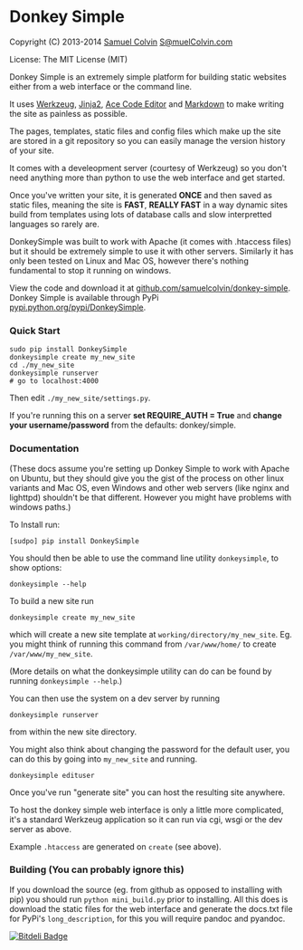 Donkey Simple
=============

Copyright (C) 2013-2014 [Samuel Colvin](http://www.scolvin.com) <S@muelColvin.com>

License: The MIT License (MIT)

Donkey Simple is an extremely simple platform for building static websites either from a web interface or the command line.

It uses [Werkzeug](http://werkzeug.pocoo.org/), [Jinja2](http://jinja.pocoo.org/), [Ace Code Editor](http://ace.c9.io/) and [Markdown](http://daringfireball.net/projects/markdown/) to make writing the site as painless as possible. 

The pages, templates, static files and config files which make up the site are stored in a git repository so you can easily manage the version history of your site.

It comes with a develeopment server (courtesy of Werkzeug) so you don't need anything more than python to use the web interface and get started.

Once you've written your site, it is generated **ONCE** and then saved as static files, meaning the site is **FAST**, **REALLY FAST** in a way dynamic sites build from templates using lots of database calls and slow interpretted languages so rarely are.

DonkeySimple was built to work with Apache (it comes with .htaccess files) but it should be extremely simple to use it with other servers. Similarly it has only been tested on Linux and Mac OS, however there's nothing fundamental to stop it running on windows.

View the code and download it at [github.com/samuelcolvin/donkey-simple](https://github.com/samuelcolvin/donkey-simple). Donkey Simple is available through PyPi [pypi.python.org/pypi/DonkeySimple](https://pypi.python.org/pypi/DonkeySimple/).

### Quick Start

    sudo pip install DonkeySimple
    donkeysimple create my_new_site
    cd ./my_new_site
    donkeysimple runserver
    # go to localhost:4000

Then edit `./my_new_site/settings.py`.

If you're running this on a server **set REQUIRE_AUTH = True** and **change your username/password** from the defaults: donkey/simple.

### Documentation

(These docs assume you're setting up Donkey Simple to work with Apache on Ubuntu, but they should give you the gist of the process on other linux variants and Mac OS, even Windows and other web servers (like nginx and lighttpd) shouldn't be that different. However you might have problems with windows paths.)

To Install run:

    [sudpo] pip install DonkeySimple
    
You should then be able to use the command line utility `donkeysimple`, to show options:

    donkeysimple --help

To build a new site run

    donkeysimple create my_new_site
    
which will create a new site template at `working/directory/my_new_site`. Eg. you might think of running this command from `/var/www/home/` to create `/var/www/my_new_site`.

(More details on what the donkeysimple utility can do can be found by running `donkeysimple --help`.)

You can then use the system on a dev server by running

    donkeysimple runserver

from within the new site directory.

You might also think about changing the password for the default user, you can do this by going into `my_new_site` and running.

    donkeysimple edituser
    
Once you've run "generate site" you can host the resulting site anywhere.

To host the donkey simple web interface is only a little more complicated, it's a standard Werkzeug application so it can run via cgi, wsgi or the dev server as above.

Example `.htaccess` are generated on `create` (see above).

### Building (You can probably ignore this)

If you download the source (eg. from github as opposed to installing with pip) you should run `python mini_build.py` prior to installing. All this does is download the static files for the web interface and generate the docs.txt file for PyPi's `long_description`, for this you will require pandoc and pyandoc.


[![Bitdeli Badge](https://d2weczhvl823v0.cloudfront.net/samuelcolvin/donkey-simple/trend.png)](https://bitdeli.com/free "Bitdeli Badge")


